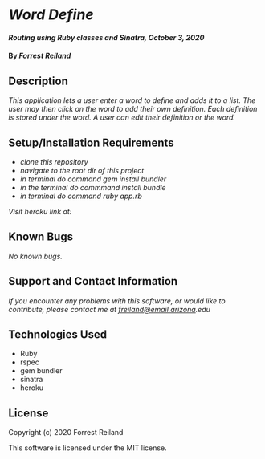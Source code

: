 # _Word Define_

#### _Routing using Ruby classes and Sinatra, October 3, 2020_

#### By _Forrest Reiland_

## Description 

_This application lets a user enter a word to define and adds it to a list. The user may then click on the word to add their own definition. Each definition is stored under the word. A user can edit their definition or the word._


## Setup/Installation Requirements

* _clone this repository_
* _navigate to the root dir of this project_
* _in terminal do command gem install bundler_
* _in the terminal do commmand install bundle_
* _in terminal do command ruby app.rb_

_Visit heroku link at:_




## Known Bugs

_No known bugs._

## Support and Contact Information

_If you encounter any problems with this software, or would like to contribute, please contact me at freiland@email.arizona.edu_

## Technologies Used

* Ruby
* rspec
* gem bundler
* sinatra 
* heroku

## License 

Copyright (c) 2020 Forrest Reiland

This software is licensed under the MIT license.